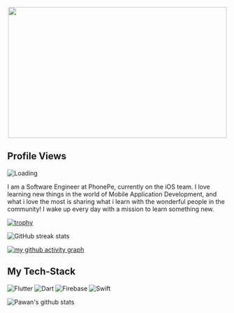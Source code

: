 <p align="center">
  <img src='https://images.unsplash.com/photo-1570863102242-7d03ca0f4bd0?ixid=MXwxMjA3fDB8MHxzZWFyY2h8NHx8aW5kaWFuJTIwZmxhZ3xlbnwwfHwwfA%3D%3D&ixlib=rb-1.2.1&w=1000&q=80' height=300 width=500/>
</p>

 ## Profile Views
 <img align="left" src = "https://profile-counter.glitch.me/infiniteoverflow/count.svg" alt ="Loading"> <br>

I am a Software Engineer at PhonePe, currently on the iOS team. I love learning new things in the world of Mobile Application Development, and what i love the most is sharing what i learn with the wonderful people in the community!
I wake up every day with a mission to learn something new.

[![trophy](https://github-profile-trophy.vercel.app/?username=infiniteoverflow)](https://github.com/ryo-ma/github-profile-trophy)

![GitHub streak stats](https://github-readme-streak-stats.herokuapp.com/?user=infiniteoverflow)

[![my github activity graph](https://activity-graph.herokuapp.com/graph?username=infiniteoverflow&theme=redical)](https://github.com/infiniteoverflow/github-readme-activity-graph)

## My Tech-Stack
![Flutter](https://img.shields.io/badge/Flutter-02569B?style=for-the-badge&logo=flutter)
![Dart](https://img.shields.io/badge/Dart-0175C2?style=for-the-badge&logo=dart&logoColor=white)
![Firebase](https://img.shields.io/badge/Firebase-02569B?style=for-the-badge&logo=firebase&color=yellow)
![Swift](https://img.shields.io/badge/swift-02569B?style=for-the-badge&logo=swift&color=black)


 <img align="center" src="https://github-readme-stats.vercel.app/api?username=infiniteoverflow&show_icons=true&theme=dracula&line_height=27" alt="Pawan's github stats"/>
 


